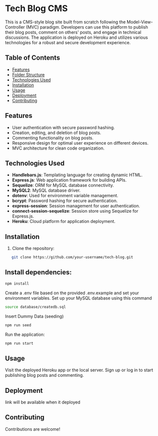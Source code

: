 # Tech Blog CMS

This is a CMS-style blog site built from scratch following the Model-View-Controller (MVC) paradigm. Developers can use this platform to publish their blog posts, comment on others' posts, and engage in technical discussions. The application is deployed on Heroku and utilizes various technologies for a robust and secure development experience.

## Table of Contents

- [Features](#features)
- [Folder Structure](#folder-structure)
- [Technologies Used](#technologies-used)
- [Installation](#installation)
- [Usage](#usage)
- [Deployment](#deployment)
- [Contributing](#contributing)

## Features

- User authentication with secure password hashing.
- Creation, editing, and deletion of blog posts.
- Commenting functionality on blog posts.
- Responsive design for optimal user experience on different devices.
- MVC architecture for clean code organization.

## Technologies Used

- **Handlebars.js**: Templating language for creating dynamic HTML.
- **Express.js**: Web application framework for building APIs.
- **Sequelize**: ORM for MySQL database connectivity.
- **MySQL2**: MySQL database driver.
- **dotenv**: Used for environment variable management.
- **bcrypt**: Password hashing for secure authentication.
- **express-session**: Session management for user authentication.
- **connect-session-sequelize**: Session store using Sequelize for Express.js.
- **Heroku**: Cloud platform for application deployment.

## Installation

1. Clone the repository:
```bash
   git clone https://github.com/your-username/tech-blog.git
```

## Install dependencies:
```bash
npm install
```
Create a .env file based on the provided .env.example and set your environment variables.
Set up your MySQL database using this command 
```bash
source database/createdb.sql
```
Insert Dummy Data (seeding)
```bash
npm run seed
```
Run the application:
```bash
npm run start
```
## Usage
Visit the deployed Heroku app or the local server.
Sign up or log in to start publishing blog posts and commenting.

## Deployment
link will be available when it deployed

## Contributing
Contributions are welcome! 



